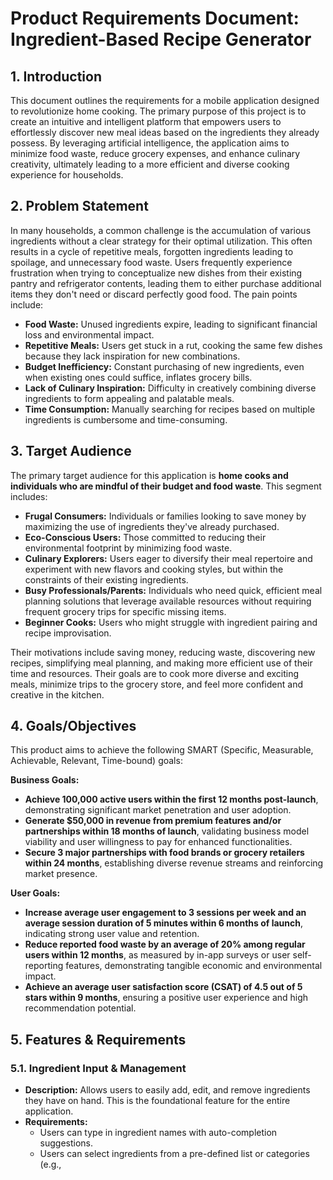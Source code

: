 # Product Requirements Document: Ingredient-Based Recipe Generator

## 1. Introduction
This document outlines the requirements for a mobile application designed to revolutionize home cooking. The primary purpose of this project is to create an intuitive and intelligent platform that empowers users to effortlessly discover new meal ideas based on the ingredients they already possess. By leveraging artificial intelligence, the application aims to minimize food waste, reduce grocery expenses, and enhance culinary creativity, ultimately leading to a more efficient and diverse cooking experience for households.

## 2. Problem Statement
In many households, a common challenge is the accumulation of various ingredients without a clear strategy for their optimal utilization. This often results in a cycle of repetitive meals, forgotten ingredients leading to spoilage, and unnecessary food waste. Users frequently experience frustration when trying to conceptualize new dishes from their existing pantry and refrigerator contents, leading them to either purchase additional items they don't need or discard perfectly good food. The pain points include:
*   **Food Waste:** Unused ingredients expire, leading to significant financial loss and environmental impact.
*   **Repetitive Meals:** Users get stuck in a rut, cooking the same few dishes because they lack inspiration for new combinations.
*   **Budget Inefficiency:** Constant purchasing of new ingredients, even when existing ones could suffice, inflates grocery bills.
*   **Lack of Culinary Inspiration:** Difficulty in creatively combining diverse ingredients to form appealing and palatable meals.
*   **Time Consumption:** Manually searching for recipes based on multiple ingredients is cumbersome and time-consuming.

## 3. Target Audience
The primary target audience for this application is **home cooks and individuals who are mindful of their budget and food waste**. This segment includes:
*   **Frugal Consumers:** Individuals or families looking to save money by maximizing the use of ingredients they've already purchased.
*   **Eco-Conscious Users:** Those committed to reducing their environmental footprint by minimizing food waste.
*   **Culinary Explorers:** Users eager to diversify their meal repertoire and experiment with new flavors and cooking styles, but within the constraints of their existing ingredients.
*   **Busy Professionals/Parents:** Individuals who need quick, efficient meal planning solutions that leverage available resources without requiring frequent grocery trips for specific missing items.
*   **Beginner Cooks:** Users who might struggle with ingredient pairing and recipe improvisation.

Their motivations include saving money, reducing waste, discovering new recipes, simplifying meal planning, and making more efficient use of their time and resources. Their goals are to cook more diverse and exciting meals, minimize trips to the grocery store, and feel more confident and creative in the kitchen.

## 4. Goals/Objectives
This product aims to achieve the following SMART (Specific, Measurable, Achievable, Relevant, Time-bound) goals:

**Business Goals:**
*   **Achieve 100,000 active users within the first 12 months post-launch**, demonstrating significant market penetration and user adoption.
*   **Generate $50,000 in revenue from premium features and/or partnerships within 18 months of launch**, validating business model viability and user willingness to pay for enhanced functionalities.
*   **Secure 3 major partnerships with food brands or grocery retailers within 24 months**, establishing diverse revenue streams and reinforcing market presence.

**User Goals:**
*   **Increase average user engagement to 3 sessions per week and an average session duration of 5 minutes within 6 months of launch**, indicating strong user value and retention.
*   **Reduce reported food waste by an average of 20% among regular users within 12 months**, as measured by in-app surveys or user self-reporting features, demonstrating tangible economic and environmental impact.
*   **Achieve an average user satisfaction score (CSAT) of 4.5 out of 5 stars within 9 months**, ensuring a positive user experience and high recommendation potential.

## 5. Features & Requirements

### 5.1. Ingredient Input & Management
*   **Description:** Allows users to easily add, edit, and remove ingredients they have on hand. This is the foundational feature for the entire application.
*   **Requirements:**
    *   Users can type in ingredient names with auto-completion suggestions.
    *   Users can select ingredients from a pre-defined list or categories (e.g., 